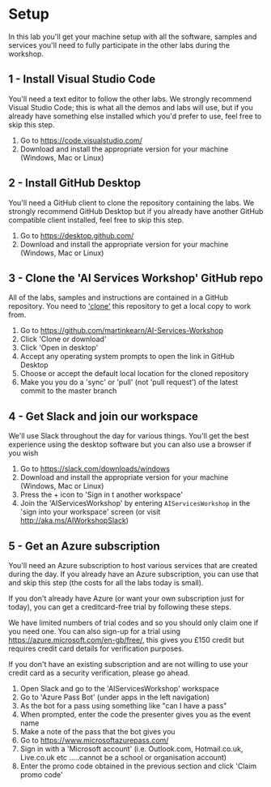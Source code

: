 # Setup
In this lab you'll get your machine setup with all the software, samples and services you'll need to fully participate in the other labs during the workshop.

## 1 - Install Visual Studio Code
You'll need a text editor to follow the other labs. We strongly recommend Visual Studio Code; this is what all the demos and labs will use, but if you already have something else installed which you'd prefer to use, feel free to skip this step.

1. Go to https://code.visualstudio.com/
1. Download and install the appropriate version for your machine (Windows, Mac or Linux)

## 2 - Install GitHub Desktop
You'll need a GitHub client to clone the repository containing the labs. We strongly recommend GitHub Desktop but if you already have another GitHub compatible client installed, feel free to skip this step.

1. Go to https://desktop.github.com/
1. Download and install the appropriate version for your machine (Windows, Mac or Linux)

## 3 - Clone the 'AI Services Workshop' GitHub repo
All of the labs, samples and instructions are contained in a GitHub repository. You need to ['clone'](https://help.github.com/articles/cloning-a-repository/) this repository to get a local copy to work from.

1. Go to https://github.com/martinkearn/AI-Services-Workshop
1. Click 'Clone or download'
1. Click 'Open in desktop'
1. Accept any operating system prompts to open the link in GitHub Desktop
1. Choose or accept the default local location for the cloned repository
1. Make you you do a 'sync' or 'pull' (not 'pull request') of the latest commit to the master branch

## 4 - Get Slack and join our workspace
We'll use Slack throughout the day for various things. You'll get the best experience using the desktop software but you can also use a browser if you wish

1. Go to https://slack.com/downloads/windows
1. Download and install the appropriate version for your machine (Windows, Mac or Linux)
1. Press the + icon to 'Sign in t another workspace'
1. Join the 'AIServicesWorkshop' by entering `AIServicesWorkshop` in the 'sign into your workspace' screen (or visit http://aka.ms/AIWorkshopSlack)

## 5 - Get an Azure subscription
You'll need an Azure subscription to host various services that are created during the day. If you already have an Azure subscription, you can use that and skip this step (the costs for all the labs today is small).

If you don't already have Azure (or want your own subscription just for today), you can get a creditcard-free trial by following these steps.

We have limited numbers of trial codes and so you should only claim one if you need one. You can also sign-up for a trial using https://azure.microsoft.com/en-gb/free/, this gives you £150 credit but requires credit card details for verification purposes.

If you don't have an existing subscription and are not willing to use your credit card as a security verification, please go ahead.

1. Open Slack and go to the 'AIServicesWorkshop' workspace
1. Go to 'Azure Pass Bot' (under apps in the left navigation)
1. As the bot for a pass using something like "can I have a pass"
1. When prompted, enter the code the presenter gives you as the event name
1. Make a note of the pass that the bot gives you
1. Go to https://www.microsoftazurepass.com/
1. Sign in with a 'Microsoft account' (i.e. Outlook.com, Hotmail.co.uk, Live.co.uk etc .....cannot be a school or organisation account)
1. Enter the promo code obtained in the previous section and click 'Claim promo code'
